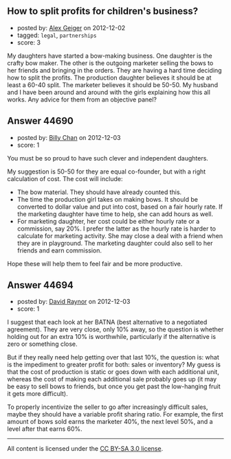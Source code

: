 ## How to split profits for children's business?

- posted by: [Alex Geiger](https://stackexchange.com/users/-1/21881-alex-geiger) on 2012-12-02
- tagged: `legal`, `partnerships`
- score: 3

My daughters have started a bow-making business.  One daughter is the crafty bow maker.  The other is the outgoing marketer selling the bows to her friends and bringing in the orders.  They are having a hard time deciding how to split the profits.  The production daughter believes it should be at least a 60-40 split.  The marketer believes it should be 50-50.  My husband and I have been around and around with the girls explaining how this all works.  Any advice for them from an objective panel?


## Answer 44690

- posted by: [Billy Chan](https://stackexchange.com/users/-1/21618-billy-chan) on 2012-12-03
- score: 1

You must be so proud to have such clever and independent daughters.

My suggestion is 50-50 for they are equal co-founder, but with a right calculation of cost. The cost will include:

+ The bow material. They should have already counted this.
+ The time the production girl takes on making bows. It should be converted to dollar value and put into cost, based on a fair hourly rate. If the marketing daughter have time to help, she can add hours as well.
+ For marketing daughter, her cost could be either hourly rate or a commission, say 20%. I prefer the latter as the hourly rate is harder to calculate for marketing activity. She may close a deal with a friend when they are in playground. The marketing daughter could also sell to her friends and earn commission.

Hope these will help them to feel fair and be more productive.


## Answer 44694

- posted by: [David Raynor](https://stackexchange.com/users/-1/21154-david-raynor) on 2012-12-03
- score: 1

I suggest that each look at her BATNA (best alternative to a negotiated agreement). They are very close, only 10% away, so the question is whether holding out for an extra 10% is worthwhile, particularly if the alternative is zero or something close.

But if they really need help getting over that last 10%, the question is: what is the impediment to greater profit for both: sales or inventory? My guess is that the cost of production is static or goes down with each additional unit, whereas the cost  of making each additional sale probably goes up (it may be easy to sell bows to friends, but once you get past the low-hanging fruit it gets more difficult).

To properly incentivize the seller to go after increasingly difficult sales, maybe they should have a variable profit sharing ratio. For example, the first amount of bows sold earns the marketer 40%, the next level 50%, and a level after that earns 60%. 



---

All content is licensed under the [CC BY-SA 3.0 license](https://creativecommons.org/licenses/by-sa/3.0/).
